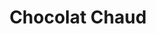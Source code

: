 ---
title: "Chocolat Chaud"
price: "4€"
description: "Chocolat chaud réconfortant."
image: "/uploads/chocolat-chaud.jpg"
image_alt: "Chocolat Chaud"
---